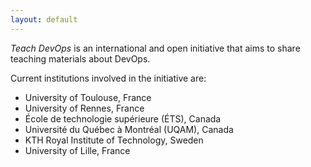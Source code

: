 ```yaml
---
layout: default
---
```


_Teach DevOps_ is an international and open initiative that aims to share teaching materials about DevOps. 

Current institutions involved in the initiative are:
- University of Toulouse, France 
- University of Rennes, France
- École de technologie supérieure (ÉTS), Canada
- Université du Québec à Montréal (UQAM), Canada
- KTH Royal Institute of Technology, Sweden
- University of Lille, France